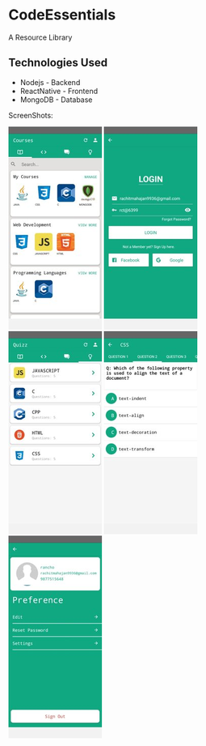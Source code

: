 # CodeEssentials

<p>A Resource Library</p>

## Technologies Used
+ Nodejs - Backend
+ ReactNative - Frontend
+ MongoDB - Database



<p>ScreenShots:</p>
<img src="./imagesreadme/one.jpeg">
<img src="./imagesreadme/two.jpeg">
<img src="./imagesreadme/three.jpeg">
<img src="./imagesreadme/four.jpeg">
<img src="./imagesreadme/five.jpeg">
